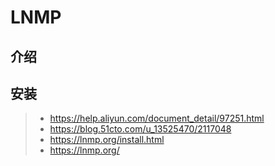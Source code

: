 # LNMP

## 介绍



## 安装

> - https://help.aliyun.com/document_detail/97251.html
> - https://blog.51cto.com/u_13525470/2117048
> - https://lnmp.org/install.html
> - https://lnmp.org/
